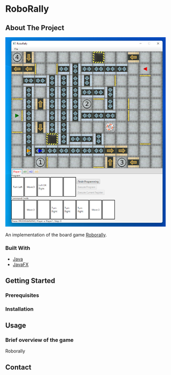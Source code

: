 # RoboRally

## About The Project

<div align="center">

![alt text](https://github.com/Cortex0101/RoboRally/blob/main/src/main/resources/com/roborally/images/PlayingGame.png)

</div>

An implementation of the board
game [Roborally](https://www.fgbradleys.com/rules/rules4/Robo%20Rally%20-%20rules.pdf).

### Built With

* [Java](https://docs.oracle.com/en/java/javase/15/docs/api/index.html)
* [JavaFX](https://openjfx.io/)

## Getting Started

### Prerequisites

### Installation

## Usage

### Brief overview of the game

Roborally

## Contact
